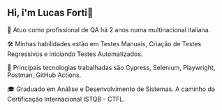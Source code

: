 ## Hi, i'm Lucas Forti👋

🎯 Atuo como profissional de QA há 2 anos numa multinacional italiana.

🛠️ Minhas habilidades estão em Testes Manuais, Criação de Testes Regressivos e iniciando Testes Automatizados.

🚀 Principais tecnologias trabalhadas são Cypress, Selenium, Playwright, Postman, GitHub Actions.

🎓 Graduado em Análise e Desenvolvimento de Sistemas. A caminho da Certificação Internacional ISTQB - CTFL.

<!--
**Lucasforti/Lucasforti** is a ✨ _special_ ✨ repository because its `README.md` (this file) appears on your GitHub profile.

Here are some ideas to get you started:

- 🔭 I’m currently working on ...
- 🌱 I’m currently learning ...
- 👯 I’m looking to collaborate on ...
- 🤔 I’m looking for help with ...
- 💬 Ask me about ...
- 📫 How to reach me: ...
- 😄 Pronouns: ...
- ⚡ Fun fact: ...
-->
